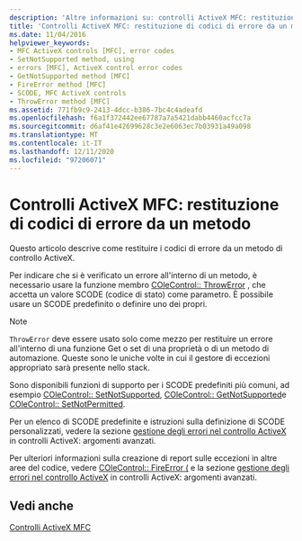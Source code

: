```yaml
---
description: 'Altre informazioni su: controlli ActiveX MFC: restituzione di codici di errore da un metodo'
title: 'Controlli ActiveX MFC: restituzione di codici di errore da un metodo'
ms.date: 11/04/2016
helpviewer_keywords:
- MFC ActiveX controls [MFC], error codes
- SetNotSupported method, using
- errors [MFC], ActiveX control error codes
- GetNotSupported method [MFC]
- FireError method [MFC]
- SCODE, MFC ActiveX controls
- ThrowError method [MFC]
ms.assetid: 771fb9c9-2413-4dcc-b386-7bc4c4adeafd
ms.openlocfilehash: f6a1f372442ee67787a7a5421dabb4460acfcc7a
ms.sourcegitcommit: d6af41e42699628c3e2e6063ec7b03931a49a098
ms.translationtype: MT
ms.contentlocale: it-IT
ms.lasthandoff: 12/11/2020
ms.locfileid: "97206071"
---
```

# <a name="mfc-activex-controls-returning-error-codes-from-a-method"></a>Controlli ActiveX MFC: restituzione di codici di errore da un metodo

Questo articolo descrive come restituire i codici di errore da un metodo di controllo ActiveX.

Per indicare che si è verificato un errore all'interno di un metodo, è necessario usare la funzione membro [COleControl:: ThrowError](reference/colecontrol-class.md#throwerror) , che accetta un valore SCODE (codice di stato) come parametro. È possibile usare un SCODE predefinito o definire uno dei propri.

> [!NOTE]
> `ThrowError` deve essere usato solo come mezzo per restituire un errore all'interno di una funzione Get o set di una proprietà o di un metodo di automazione. Queste sono le uniche volte in cui il gestore di eccezioni appropriato sarà presente nello stack.

Sono disponibili funzioni di supporto per i SCODE predefiniti più comuni, ad esempio [COleControl:: SetNotSupported](reference/colecontrol-class.md#setnotsupported), [COleControl:: GetNotSupported](reference/colecontrol-class.md#getnotsupported)e [COleControl:: SetNotPermitted](reference/colecontrol-class.md#setnotpermitted).

Per un elenco di SCODE predefinite e istruzioni sulla definizione di SCODE personalizzati, vedere la sezione [gestione degli errori nel controllo ActiveX](mfc-activex-controls-advanced-topics.md) in controlli ActiveX: argomenti avanzati.

Per ulteriori informazioni sulla creazione di report sulle eccezioni in altre aree del codice, vedere [COleControl:: FireError (](reference/colecontrol-class.md#fireerror) e la sezione [gestione degli errori nel controllo ActiveX](mfc-activex-controls-advanced-topics.md) in controlli ActiveX: argomenti avanzati.

## <a name="see-also"></a>Vedi anche

[Controlli ActiveX MFC](mfc-activex-controls.md)
